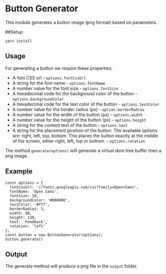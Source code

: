 Button Generator
===

This module generates a button image (png format) based on parameters.

##Setup
```
yarn install
```
## Usage
For generating a button we require these properties:
 - A font CSS url - `options.fontCssUrl`
 - A string for the font name - `options.fontName`
 - A number value for the font size - `options.fontSize`
 - A hexadecimal code for the background color of the button - `options.backgroundColor`
 - A hexadecimal code for the text color of the button - `options.textColor`
 - A number value for the border radius (px) - `option.borderRadius`
 - A number value for the width of the button (px) - `options.width`
 - A number value for the height of the button (px) - `options.height`
 - A string for the content text of the button - `options.text`
 - A string for the placement position of the button. The available options are: right, left, top, bottom.
   This places the button exactly at the middle of the screen, either right, left, top or bottom. - `options.rotation`

 The method `generate(options)` will generate a virtual dom tree buffer then a png image.

## Example
```
const options = {
  fontCssUrl: '//fonts.googleapis.com/css?family=Open+Sans',
  fontName: 'Open Sans',
  fontSize: 18,
  backgroundColor: '#000000',
  textColor: '#fff',
  borderRadius: 3,
  width: 40,
  height: 130,
  text: 'Feedback',
  rotation: 'left'
};
const button = new ButtonGenerator(options);
button.generate()
```
## Output
The generate method will produce a png file in the `output` folder.



